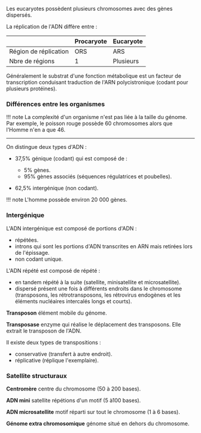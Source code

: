 Les eucaryotes possèdent plusieurs chromosomes avec des gènes dispersés.

La réplication de l'ADN diffère entre :

|                       | Procaryote | Eucaryote |
|-----------------------|------------|-----------|
| Région de réplication | ORS        | ARS       |
| Nbre de régions       | 1          | Plusieurs |


Généralement le substrat d'une fonction métabolique est un facteur de transcription conduisant traduction de l'ARN polycistronique (codant pour plusieurs protéines).
### Différences entre les organismes

!!! note
    La complexité d'un organisme n'est pas liée à la taille du génome. Par exemple, le poisson rouge possède 60 chromosomes alors que l'Homme n'en a que 46.

-----

On distingue deux types d'ADN :

* 37,5% génique (codant) qui est composé de :

    * 5% gènes.
    * 95% gènes associés (séquences régulatrices et poubelles).

* 62,5% intergénique (non codant).

!!! note
    L'homme possède environ 20 000 gènes.

### Intergénique

L'ADN intergénique est composé de portions d'ADN :

* répétées.
* introns qui sont les portions d'ADN transcrites en ARN mais retirées lors de l'épissage.
* non codant unique.

L'ADN répété est composé de répété :

* en tandem répété à la suite (satellite, minisatellite et microsatellite).
* dispersé présent une fois à différents endroits dans le chromosome (transposons, les rétrotransposons, les rétrovirus endogènes et les éléments nucléaires intercalés longs et courts).

__Transposon__ élément mobile du génome.

__Transposase__ enzyme qui réalise le déplacement des transposons. Elle extrait le transposon de l'ADN.

Il existe deux types de transpositions :

* conservative (transfert à autre endroit).
* réplicative (réplique l'exemplaire).

### Satellite structuraux

__Centromère__ centre du chromosome (50 à 200 bases).

__ADN mini__ satellite répétions d'un motif (5 à100 bases).

__ADN microsatellite__ motif réparti sur tout le chromosome (1 à 6 bases).

__Génome extra chromosomique__ génome situé en dehors du chromosome.
